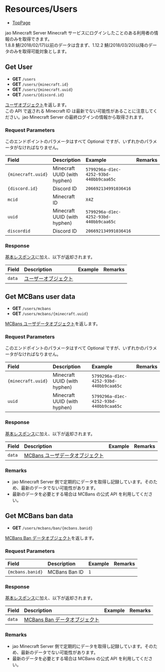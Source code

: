 # Resources/Users

- [TopPage](/api-docs/)

jao Minecraft Server Minecraft サービスにログインしたことのある利用者の情報のみを取得できます。  
1.8.8 鯖(2018/02/17)以前のデータは含まず、1.12.2 鯖(2018/03/20)以降のデータのみを取得可能対象とします。

## Get User

- **GET** `/users`
- **GET** `/users/{minecraft.id}`
- **GET** `/users/{minecraft.uuid}`
- **GET** `/users/{discord.id}`

[ユーザオブジェクト](/api-docs/object/user)を返します。  
この API で返される Minecraft ID は最新でない可能性があることに注意してください。jao Minecraft Server の最終ログインの情報から取得されます。

### Request Parameters

このエンドポイントのパラメータはすべて Optional ですが、いずれかのパラメータがなければなりません。

| Field              | Description                  | Example                                | Remarks |
| :----------------- | :--------------------------- | :------------------------------------- | :------ |
| `{minecraft.uuid}` | Minecraft UUID (with hyphen) | `5799296a-d1ec-4252-93bd-440bb9caa65c` |         |
| `{discord.id}`     | Discord ID                   | `206692134991036416`                   |         |
| `mcid`             | Minecraft ID                 | `X4Z`                                  |         |
| `uuid`             | Minecraft UUID (with hyphen) | `5799296a-d1ec-4252-93bd-440bb9caa65c` |         |
| `discordid`        | Discord ID                   | `206692134991036416`                   |         |

### Response

[基本レスポンス](/api-docs/topics/basic-response)に加え、以下が返却されます。

| Field  | Description                                   | Example | Remarks |
| :----- | :-------------------------------------------- | :------ | :------ |
| `data` | [ユーザーオブジェクト](/api-docs/object/user) |         |         |

## Get MCBans user data

- **GET** `/users/mcbans`
- **GET** `/users/mcbans/{minecraft.uuid}`

[MCBans ユーザデータオブジェクト](/api-docs/object/user-mcbans)を返します。

### Request Parameters

このエンドポイントのパラメータはすべて Optional ですが、いずれかのパラメータがなければなりません。

| Field              | Description                  | Example                                | Remarks |
| :----------------- | :--------------------------- | :------------------------------------- | :------ |
| `{minecraft.uuid}` | Minecraft UUID (with hyphen) | `5799296a-d1ec-4252-93bd-440bb9caa65c` |         |
| `uuid`             | Minecraft UUID (with hyphen) | `5799296a-d1ec-4252-93bd-440bb9caa65c` |         |

### Response

[基本レスポンス](/api-docs/topics/basic-response)に加え、以下が返却されます。

| Field  | Description                                                     | Example | Remarks |
| :----- | :-------------------------------------------------------------- | :------ | :------ |
| `data` | [MCBans ユーザデータオブジェクト](/api-docs/object/user-mcbans) |         |         |

### Remarks

- jao Minecraft Server 側で定期的にデータを取得し記録しています。そのため、最新のデータでない可能性があります。
- 最新のデータを必要とする場合は MCBans の公式 API を利用してください。

## Get MCBans ban data

- **GET** `/users/mcbans/ban/{mcbans.banid}`

[MCBans Ban データオブジェクト](/api-docs/object/user-mcbans-ban)を返します。

### Request Parameters

| Field            | Description   | Example | Remarks |
| :--------------- | :------------ | :------ | :------ |
| `{mcbans.banid}` | MCBans Ban ID | `1`     |         |

### Response

[基本レスポンス](/api-docs/topics/basic-response)に加え、以下が返却されます。

| Field  | Description                                                       | Example | Remarks |
| :----- | :---------------------------------------------------------------- | :------ | :------ |
| `data` | [MCBans Ban データオブジェクト](/api-docs/object/user-mcbans-ban) |         |         |

### Remarks

- jao Minecraft Server 側で定期的にデータを取得し記録しています。そのため、最新のデータでない可能性があります。
- 最新のデータを必要とする場合は MCBans の公式 API を利用してください。
